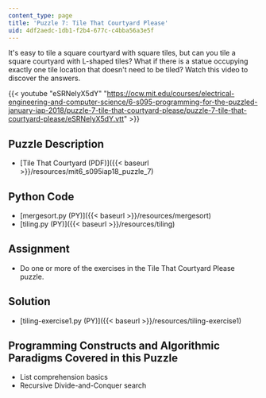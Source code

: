 ```yaml
---
content_type: page
title: 'Puzzle 7: Tile That Courtyard Please'
uid: 4df2aedc-1db1-f2b4-677c-c4bba56a3e5f
---
```


It's easy to tile a square courtyard with square tiles, but can you tile a square courtyard with L-shaped tiles? What if there is a statue occupying exactly one tile location that doesn't need to be tiled? Watch this video to discover the answers.

{{< youtube "eSRNeIyX5dY" "https://ocw.mit.edu/courses/electrical-engineering-and-computer-science/6-s095-programming-for-the-puzzled-january-iap-2018/puzzle-7-tile-that-courtyard-please/puzzle-7-tile-that-courtyard-please/eSRNeIyX5dY.vtt" >}}

Puzzle Description
------------------

*   [Tile That Courtyard (PDF)]({{< baseurl >}}/resources/mit6_s095iap18_puzzle_7)

Python Code
-----------

*   [mergesort.py (PY)]({{< baseurl >}}/resources/mergesort)
*   [tiling.py (PY)]({{< baseurl >}}/resources/tiling)

Assignment
----------

*   Do one or more of the exercises in the Tile That Courtyard Please puzzle.

Solution
--------

*   [tiling-exercise1.py (PY)]({{< baseurl >}}/resources/tiling-exercise1)

Programming Constructs and Algorithmic Paradigms Covered in this Puzzle
-----------------------------------------------------------------------

*   List comprehension basics
*   Recursive Divide-and-Conquer search